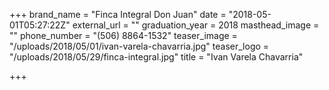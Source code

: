 +++
brand_name = "Finca Integral Don Juan"
date = "2018-05-01T05:27:22Z"
external_url = ""
graduation_year = 2018
masthead_image = ""
phone_number = "(506) 8864-1532"
teaser_image = "/uploads/2018/05/01/ivan-varela-chavarria.jpg"
teaser_logo = "/uploads/2018/05/29/finca-integral.jpg"
title = "Ivan Varela Chavarria"

+++
